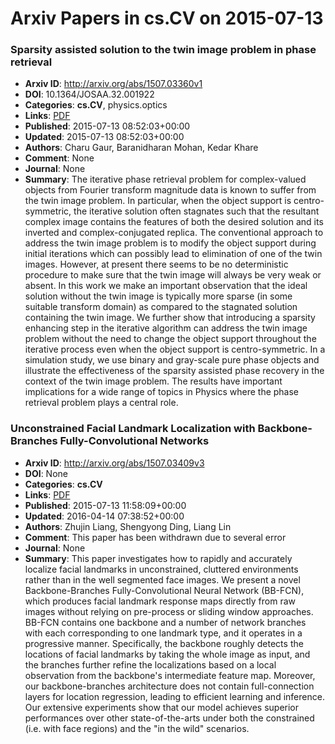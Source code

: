 # Arxiv Papers in cs.CV on 2015-07-13
### Sparsity assisted solution to the twin image problem in phase retrieval
- **Arxiv ID**: http://arxiv.org/abs/1507.03360v1
- **DOI**: 10.1364/JOSAA.32.001922
- **Categories**: **cs.CV**, physics.optics
- **Links**: [PDF](http://arxiv.org/pdf/1507.03360v1)
- **Published**: 2015-07-13 08:52:03+00:00
- **Updated**: 2015-07-13 08:52:03+00:00
- **Authors**: Charu Gaur, Baranidharan Mohan, Kedar Khare
- **Comment**: None
- **Journal**: None
- **Summary**: The iterative phase retrieval problem for complex-valued objects from Fourier transform magnitude data is known to suffer from the twin image problem. In particular, when the object support is centro-symmetric, the iterative solution often stagnates such that the resultant complex image contains the features of both the desired solution and its inverted and complex-conjugated replica. The conventional approach to address the twin image problem is to modify the object support during initial iterations which can possibly lead to elimination of one of the twin images. However, at present there seems to be no deterministic procedure to make sure that the twin image will always be very weak or absent. In this work we make an important observation that the ideal solution without the twin image is typically more sparse (in some suitable transform domain) as compared to the stagnated solution containing the twin image. We further show that introducing a sparsity enhancing step in the iterative algorithm can address the twin image problem without the need to change the object support throughout the iterative process even when the object support is centro-symmetric. In a simulation study, we use binary and gray-scale pure phase objects and illustrate the effectiveness of the sparsity assisted phase recovery in the context of the twin image problem. The results have important implications for a wide range of topics in Physics where the phase retrieval problem plays a central role.



### Unconstrained Facial Landmark Localization with Backbone-Branches Fully-Convolutional Networks
- **Arxiv ID**: http://arxiv.org/abs/1507.03409v3
- **DOI**: None
- **Categories**: **cs.CV**
- **Links**: [PDF](http://arxiv.org/pdf/1507.03409v3)
- **Published**: 2015-07-13 11:58:09+00:00
- **Updated**: 2016-04-14 07:38:52+00:00
- **Authors**: Zhujin Liang, Shengyong Ding, Liang Lin
- **Comment**: This paper has been withdrawn due to several error
- **Journal**: None
- **Summary**: This paper investigates how to rapidly and accurately localize facial landmarks in unconstrained, cluttered environments rather than in the well segmented face images. We present a novel Backbone-Branches Fully-Convolutional Neural Network (BB-FCN), which produces facial landmark response maps directly from raw images without relying on pre-process or sliding window approaches. BB-FCN contains one backbone and a number of network branches with each corresponding to one landmark type, and it operates in a progressive manner. Specifically, the backbone roughly detects the locations of facial landmarks by taking the whole image as input, and the branches further refine the localizations based on a local observation from the backbone's intermediate feature map. Moreover, our backbone-branches architecture does not contain full-connection layers for location regression, leading to efficient learning and inference. Our extensive experiments show that our model achieves superior performances over other state-of-the-arts under both the constrained (i.e. with face regions) and the "in the wild" scenarios.



